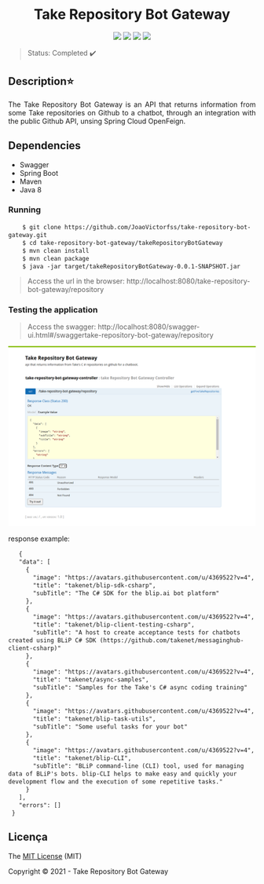 
<h1 align="center"> Take Repository Bot Gateway </h1>

<p align="center">
  <img src="https://img.shields.io/static/v1?label=java&message=language&color=red&style=plastic&logo=JAVA"/>
  <img src="https://img.shields.io/static/v1?label=spring&message=framework&color=green&style=plastic&logo=SPRING"/>
  <img src="http://img.shields.io/static/v1?label=license&message=MIT&color=green&style=plastic"/>
  <img src="http://img.shields.io/static/v1?label=status&message=completed&color=red&style=plastic"/>
</p>

> Status: Completed :heavy_check_mark:


## Description:star:
<p align="justify">
The Take Repository Bot Gateway is an API that returns information from some Take repositories on Github to a chatbot, through an integration with the public Github API, unsing Spring Cloud OpenFeign.

## Dependencies
  - Swagger
  - Spring Boot 
  - Maven
  - Java 8

### Running
 ``` 
     $ git clone https://github.com/JoaoVictorfss/take-repository-bot-gateway.git
     $ cd take-repository-bot-gateway/takeRepositoryBotGateway
     $ mvn clean install
     $ mvn clean package
     $ java -jar target/takeRepositoryBotGateway-0.0.1-SNAPSHOT.jar
 ```
 > Access the url in the browser: http://localhost:8080/take-repository-bot-gateway/repository

### Testing the application
 > Access the swagger: http://localhost:8080/swagger-ui.html#/swaggertake-repository-bot-gateway/repository
 
 <p align="center">
  <img src="https://github.com/JoaoVictorfss/take-repository-bot-gateway/blob/master/swagger.png"/>
 </p>
 <p>
  response example: 
 
 ```
    {
    "data": [
      {
        "image": "https://avatars.githubusercontent.com/u/4369522?v=4",
        "title": "takenet/blip-sdk-csharp",
        "subTitle": "The C# SDK for the blip.ai bot platform"
      },
      {
        "image": "https://avatars.githubusercontent.com/u/4369522?v=4",
        "title": "takenet/blip-client-testing-csharp",
        "subTitle": "A host to create acceptance tests for chatbots created using BLiP C# SDK (https://github.com/takenet/messaginghub-client-csharp)"
      },
      {
        "image": "https://avatars.githubusercontent.com/u/4369522?v=4",
        "title": "takenet/async-samples",
        "subTitle": "Samples for the Take's C# async coding training"
      },
      {
        "image": "https://avatars.githubusercontent.com/u/4369522?v=4",
        "title": "takenet/blip-task-utils",
        "subTitle": "Some useful tasks for your bot"
      },
      {
        "image": "https://avatars.githubusercontent.com/u/4369522?v=4",
        "title": "takenet/blip-CLI",
        "subTitle": "BLiP command-line (CLI) tool, used for managing data of BLiP's bots. blip-CLI helps to make easy and quickly your development flow and the execution of some repetitive tasks."
      }
    ],
    "errors": []
  }
  ```
 
 

## Licença 
The [MIT License](https://github.com/JoaoVictorfss/take-repository-bot-gateway/blob/master/LICENSE) (MIT)

  Copyright :copyright: 2021 - Take Repository Bot Gateway
